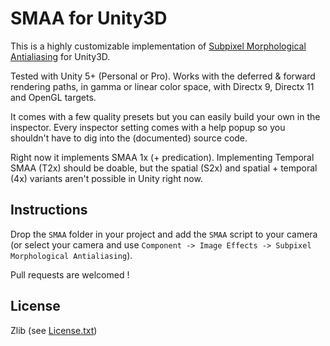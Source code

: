 # SMAA for Unity3D

This is a highly customizable implementation of [Subpixel Morphological Antialiasing](http://www.iryoku.com/smaa/) for Unity3D.

Tested with Unity 5+ (Personal or Pro). Works with the deferred & forward rendering paths, in gamma or linear color space, with Directx 9, Directx 11 and OpenGL targets.

It comes with a few quality presets but you can easily build your own in the inspector. Every inspector setting comes with a help popup so you shouldn't have to dig into the (documented) source code.

Right now it implements SMAA 1x (+ predication). Implementing Temporal SMAA (T2x) should be doable, but the spatial (S2x) and spatial + temporal (4x) variants aren't possible in Unity right now.

## Instructions

Drop the `SMAA` folder in your project and add the `SMAA` script to your camera (or select your camera and use `Component -> Image Effects -> Subpixel Morphological Antialiasing`).

Pull requests are welcomed !

## License

Zlib (see [License.txt](LICENSE.txt))
